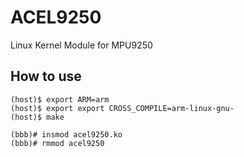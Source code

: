 # ACEL9250

Linux Kernel Module for MPU9250

## How to use

`(host)$ export ARM=arm`  
`(host)$ export export CROSS_COMPILE=arm-linux-gnu-`  
`(host)$ make`   

   
`(bbb)# insmod acel9250.ko`   
`(bbb)# rmmod acel9250`     
